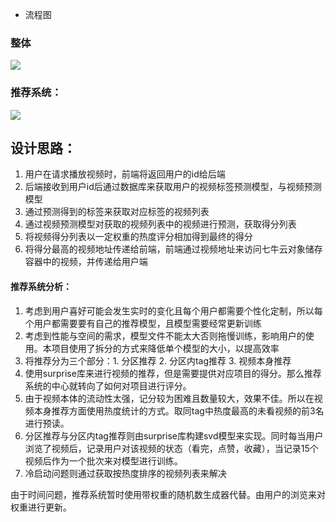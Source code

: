 - 流程图
### 整体
![](https://cdn.nlark.com/yuque/0/2023/jpeg/40362764/1698735795291-81ea39b8-0c2a-405f-9541-ffd35e030873.jpeg)
### 推荐系统：
![](https://cdn.nlark.com/yuque/0/2023/jpeg/40362764/1699357430934-abd189e5-f8f9-4b75-89b8-a129167d9b9f.jpeg)
## 设计思路：

1. 用户在请求播放视频时，前端将返回用户的id给后端
2. 后端接收到用户id后通过数据库来获取用户的视频标签预测模型，与视频预测模型
3. 通过预测得到的标签来获取对应标签的视频列表
4. 通过视频预测模型对获取的视频列表中的视频进行预测，获取得分列表
5. 将视频得分列表以一定权重的热度评分相加得到最终的得分
6. 将得分最高的视频地址传递给前端，前端通过视频地址来访问七牛云对象储存容器中的视频，并传递给用户端
#### 推荐系统分析：

1. 考虑到用户喜好可能会发生实时的变化且每个用户都需要个性化定制，所以每个用户都需要要有自己的推荐模型，且模型需要经常更新训练
2. 考虑到性能与空间的需求，模型文件不能太大否则拖慢训练，影响用户的使用。本项目使用了拆分的方式来降低单个模型的大小，以提高效率
3. 将推荐分为三个部分：1. 分区推荐 2. 分区内tag推荐 3. 视频本身推荐 
4. 使用surprise库来进行视频的推荐，但是需要提供对应项目的得分。那么推荐系统的中心就转向了如何对项目进行评分。
5. 由于视频本体的流动性太强，记分较为困难且数量较大，效果不佳。所以在视频本身推荐方面使用热度统计的方式。取同tag中热度最高的未看视频的前3名进行预读。
6. 分区推荐与分区内tag推荐则由surprise库构建svd模型来实现。同时每当用户浏览了视频后，记录用户对该视频的状态（看完，点赞，收藏），当记录15个视频后作为一个批次来对模型进行训练。
7. 冷启动问题则通过获取按热度排序的视频列表来解决

由于时间问题，推荐系统暂时使用带权重的随机数生成器代替。由用户的浏览来对权重进行更新。


